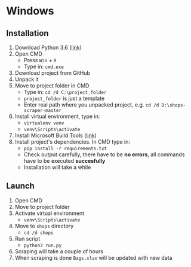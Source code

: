 # Windows

## Installation
1. Download Python 3.6 ([link](https://www.python.org/downloads/windows/))
1. Open CMD
   - Press `Win` + `R`
   - Type in: `cmd.exe`
1. Download project from GitHub
1. Unpack it
1. Move to project folder in CMD
   - Type in: `cd /d C:\project_folder`
   - `project_folder` is just a template
   - Enter real path where you unpacked project, e.g. `cd /d D:\shops-scraper-master`
1. Install virtual environment, type in: 
   - `virtualenv venv`
   - `venv\Scripts\activate`
1. Install Microsoft Build Tools ([link](https://www.microsoft.com/en-us/download/details.aspx?id=48159&ranMID=24542&ranEAID=je6NUbpObpQ&ranSiteID=je6NUbpObpQ-ssahJLOBHslxW96rArFYOQ&epi=je6NUbpObpQ-ssahJLOBHslxW96rArFYOQ&irgwc=1&OCID=AID681541_aff_7593_1243925&tduid=(ir_w8F3Uex8PV0Mzu7UEdzN2ycQUkjVBxU5XxduzU0)(7593)(1243925)(je6NUbpObpQ-ssahJLOBHslxW96rArFYOQ)()&irclickid=w8F3Uex8PV0Mzu7UEdzN2ycQUkjVBxU5XxduzU0))
1. Install project's dependencies. In CMD type in:
   - `pip install -r requirements.txt`
   - Check output carefully, there have to be **no errors**, all commands have to be executed **succesfully**
   - Installation will take a while

## Launch
1. Open CMD
1. Move to project folder
1. Activate virtual environment
   - `venv\Scripts\activate`
1. Move to `shops` directory
   - `cd /d shops`
1. Run script
   - `python3 run.py`
1. Scraping will take a couple of hours
1. When scraping is done `Bags.xlsx` will be updated with new data
